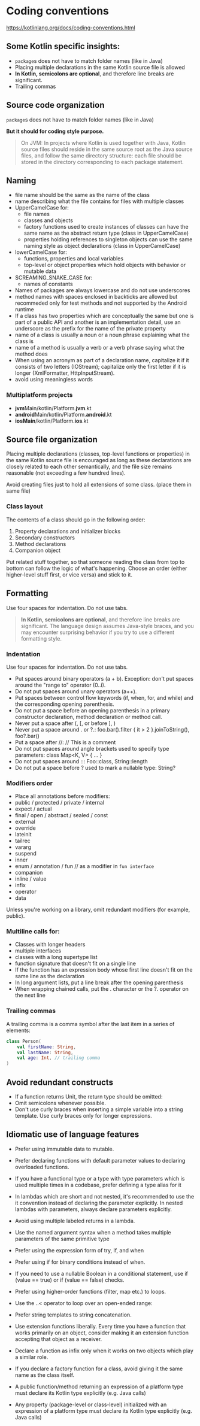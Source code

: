 
# Coding conventions﻿

https://kotlinlang.org/docs/coding-conventions.html

## Some Kotlin specific insights:

- `package`s does not have to match folder names (like in Java)
- Placing multiple declarations in the same Kotlin source file is allowed
- **In Kotlin, semicolons are optional**, and therefore line breaks are significant.
- Trailing commas﻿

## Source code organization﻿

`package`s does not have to match folder names (like in Java)

**But it should for coding style purpose.**

> On JVM: In projects where Kotlin is used together with Java, Kotlin source files should reside in the same source root as the Java source files, and follow the same directory structure: each file should be stored in the directory corresponding to each package statement.

## Naming

- file name should be the same as the name of the class
- name describing what the file contains for files with multiple classes
- UpperCamelCase for:
	- file names
	- classes and objects
	- factory functions used to create instances of classes can have the same name as the abstract return type (class in UpperCamelCase)
	- properties holding references to singleton objects can use the same naming style as object declarations (class in UpperCamelCase)
- lowerCamelCase for:
	- functions, properties and local variables
	- top-level or object properties which hold objects with behavior or mutable data
- SCREAMING_SNAKE_CASE for: 
	- names of constants
- Names of packages are always lowercase and do not use underscores
- method names with spaces enclosed in backticks are allowed but recommeded only for test methods and not supported by the Android runtime
- If a class has two properties which are conceptually the same but one is part of a public API and another is an implementation detail, use an underscore as the prefix for the name of the private property
- name of a class is usually a noun or a noun phrase explaining what the class is
- name of a method is usually a verb or a verb phrase saying what the method does
- When using an acronym as part of a declaration name, capitalize it if it consists of two letters (IOStream); capitalize only the first letter if it is longer (XmlFormatter, HttpInputStream).
- avoid using meaningless words

### Multiplatform projects﻿
- **jvm**Main/kotlin/Platform.**jvm**.kt
- **android**Main/kotlin/Platform.**android**.kt
- **iosMain**/kotlin/Platform.**ios**.kt

## Source file organization

Placing multiple declarations (classes, top-level functions or properties) in the same Kotlin source file is encouraged as long as these declarations are closely related to each other semantically, and the file size remains reasonable (not exceeding a few hundred lines).

Avoid creating files just to hold all extensions of some class. (place them in same file)

### Class layout﻿
The contents of a class should go in the following order:
1. Property declarations and initializer blocks
2. Secondary constructors
3. Method declarations
4. Companion object

Put related stuff together, so that someone reading the class from top to bottom can follow the logic of what's happening. Choose an order (either higher-level stuff first, or vice versa) and stick to it.

## Formatting﻿

Use four spaces for indentation. Do not use tabs.

> **In Kotlin, semicolons are optional**, and therefore line breaks are significant. The language design assumes Java-style braces, and you may encounter surprising behavior if you try to use a different formatting style.

### Indentation﻿

Use four spaces for indentation. Do not use tabs.

- Put spaces around binary operators (a + b). Exception: don't put spaces around the "range to" operator (0..i).
- Do not put spaces around unary operators (a++).
- Put spaces between control flow keywords (if, when, for, and while) and the corresponding opening parenthesis.
- Do not put a space before an opening parenthesis in a primary constructor declaration, method declaration or method call.
- Never put a space after (, [, or before ], )
- Never put a space around . or ?.: foo.bar().filter { it > 2 }.joinToString(), foo?.bar()
- Put a space after //: // This is a comment
- Do not put spaces around angle brackets used to specify type parameters: class Map<K, V> { ... }
- Do not put spaces around ::: Foo::class, String::length
- Do not put a space before ? used to mark a nullable type: String?

### Modifiers order﻿

- Place all annotations before modifiers:
- public / protected / private / internal
- expect / actual
- final / open / abstract / sealed / const
- external
- override
- lateinit
- tailrec
- vararg
- suspend
- inner
- enum / annotation / fun // as a modifier in `fun interface`
- companion
- inline / value
- infix
- operator
- data

Unless you're working on a library, omit redundant modifiers (for example, public).


### Multiline calls for:

- Classes with longer headers
- multiple interfaces
- classes with a long supertype list
- function signature that doesn't fit on a single line
- If the function has an expression body whose first line doesn't fit on the same line as the declaration
- In long argument lists, put a line break after the opening parenthesis
- When wrapping chained calls, put the . character or the ?. operator on the next line

### Trailing commas﻿
A trailing comma is a comma symbol after the last item in a series of elements:

```Kotlin
class Person(
    val firstName: String,
    val lastName: String,
    val age: Int, // trailing comma
)
```

## Avoid redundant constructs﻿

- If a function returns Unit, the return type should be omitted:
- Omit semicolons whenever possible.
- Don't use curly braces when inserting a simple variable into a string template. Use curly braces only for longer expressions.

## Idiomatic use of language features

- Prefer using immutable data to mutable.
- Prefer declaring functions with default parameter values to declaring overloaded functions.
- If you have a functional type or a type with type parameters which is used multiple times in a codebase, prefer defining a type alias for it
- In lambdas which are short and not nested, it's recommended to use the it convention instead of declaring the parameter explicitly. In nested lambdas with parameters, always declare parameters explicitly.
- Avoid using multiple labeled returns in a lambda.
- Use the named argument syntax when a method takes multiple parameters of the same primitive type
- Prefer using the expression form of try, if, and when
- Prefer using if for binary conditions instead of when.
- If you need to use a nullable Boolean in a conditional statement, use if (value == true) or if (value == false) checks.
- Prefer using higher-order functions (filter, map etc.) to loops.
- Use the ..< operator to loop over an open-ended range:
- Prefer string templates to string concatenation.
- Use extension functions liberally. Every time you have a function that works primarily on an object, consider making it an extension function accepting that object as a receiver.
- Declare a function as infix only when it works on two objects which play a similar role.
- If you declare a factory function for a class, avoid giving it the same name as the class itself.

- A public function/method returning an expression of a platform type must declare its Kotlin type explicitly (e.g. Java calls)
- Any property (package-level or class-level) initialized with an expression of a platform type must declare its Kotlin type explicitly (e.g. Java calls)

